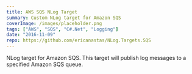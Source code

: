 ```yaml
---
title: AWS SQS NLog Target
summary: Custom NLog target for Amazon SQS
coverImage: /images/placeholder.png
tags: ["AWS", "SQS", "C#.Net", "Logging"]
date: "2016-11-09"
repo: https://github.com/ericanastas/NLog.Targets.SQS
---
```


NLog target for Amazon SQS. This target will publish log messages to a specified Amazon SQS queue.
